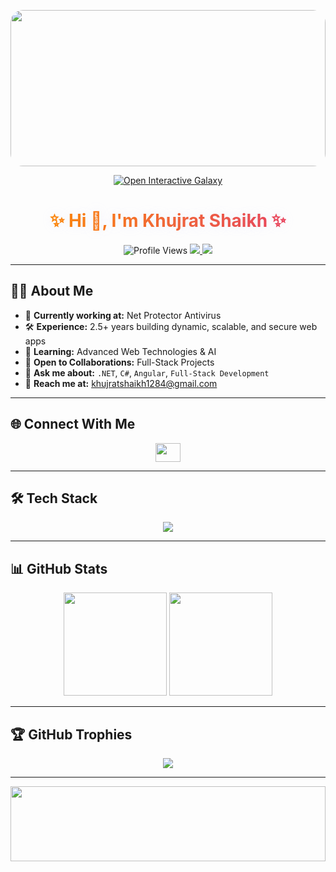 <!-- Animated Galaxy Header (GIF fallback for README) -->
<p align="center">
  <img src="https://raw.githubusercontent.com/klaudiasiewert/Galaxy-Animation/main/galaxy.gif" width="100%" height="250" style="border-radius:20px;" />
</p>

<!-- Link to Interactive 3D Galaxy -->
<p align="center">
  <a href="https://khujrat17.github.io/khujrat17/interactive-galaxy.html" target="_blank" rel="noopener">
    <img alt="Open Interactive Galaxy" src="https://img.shields.io/badge/View%20Interactive%20Galaxy-Open-blue?style=for-the-badge&logo=three.js" />
  </a>
</p>

<!-- Profile Title with Animated Gradient -->
<h1 align="center">
  <span style="background: linear-gradient(90deg, #ff8a00, #e52e71, #9d50bb, #00c6ff);
               background-size: 400% 400%;
               -webkit-background-clip: text;
               color: transparent;
               animation: gradientMove 8s ease infinite;
               text-shadow: 0 0 18px rgba(180,180,255,0.18);">
    ✨ Hi 👋, I'm Khujrat Shaikh ✨
  </span>
</h1>



<!-- Social Badges -->
<p align="center">
  <img src="https://komarev.com/ghpvc/?username=khujrat17&label=Profile%20Views&color=0e75b6&style=flat" alt="Profile Views" />
  <a href="https://www.linkedin.com/in/khujrat-shaikh-8823a5203/" target="_blank">
    <img src="https://img.shields.io/badge/LinkedIn-Connect-blue?style=flat&logo=linkedin" />
  </a>
  <a href="mailto:khujratshaikh1284@gmail.com">
    <img src="https://img.shields.io/badge/Email-Contact%20Me-red?style=flat&logo=gmail" />
  </a>
</p>

---

## 🧑‍💻 About Me
- 💼 **Currently working at:** Net Protector Antivirus  
- 🛠 **Experience:** 2.5+ years building dynamic, scalable, and secure web apps  
- 🌱 **Learning:** Advanced Web Technologies & AI  
- 🤝 **Open to Collaborations:** Full-Stack Projects  
- 💬 **Ask me about:** `.NET`, `C#`, `Angular`, `Full-Stack Development`  
- 📧 **Reach me at:** [khujratshaikh1284@gmail.com](mailto:khujratshaikh1284@gmail.com)  

---

## 🌐 Connect With Me
<p align="center">
  <a href="https://www.linkedin.com/in/khujrat-shaikh-8823a5203/" target="_blank">
    <img align="center" src="https://raw.githubusercontent.com/rahuldkjain/github-profile-readme-generator/master/src/images/icons/Social/linked-in-alt.svg" height="30" width="40" />
  </a>
</p>

---

## 🛠 Tech Stack
<p align="center">
  <img src="https://skillicons.dev/icons?i=cs,dotnet,angular,bootstrap,html,css,js,ajax,jquery,mysql,postman,git,github,visualstudio" />
</p>

---

## 📊 GitHub Stats
<p align="center">
  <img src="https://github-readme-stats.vercel.app/api?username=khujrat17&theme=radical&show_icons=true&count_private=true&hide_border=true" height="165" />
  <img src="https://github-readme-stats.vercel.app/api/top-langs/?username=khujrat17&layout=compact&theme=radical&hide_border=true" height="165" />
</p>

---

## 🏆 GitHub Trophies
<p align="center">
  <img src="https://github-profile-trophy.vercel.app/?username=khujrat17&theme=radical&no-frame=true&margin-w=5&row=1" />
</p>

---

<!-- Starry Footer -->
<p align="center">
  <img src="https://raw.githubusercontent.com/klaudiasiewert/Galaxy-Animation/main/stars.gif" width="100%" height="120" />
</p>

<style>
@keyframes gradientMove {
  0% { background-position: 0% 50%; }
  50% { background-position: 100% 50%; }
  100% { background-position: 0% 50%; }
}
</style>
